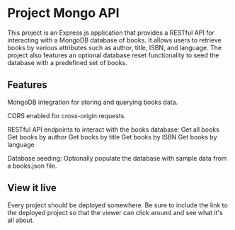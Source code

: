 # Project Mongo API

This project is an Express.js application that provides a RESTful API for interacting with a MongoDB database of books. It allows users to retrieve books by various attributes such as author, title, ISBN, and language. The project also features an optional database reset functionality to seed the database with a predefined set of books.

## Features
MongoDB integration for storing and querying books data.

CORS enabled for cross-origin requests.

RESTful API endpoints to interact with the books database:
Get all books
Get books by author
Get books by title
Get books by ISBN
Get books by language

Database seeding: Optionally populate the database with sample data from a books.json file.

## View it live

Every project should be deployed somewhere. Be sure to include the link to the deployed project so that the viewer can click around and see what it's all about.
